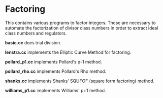 # Factoring

This contains various programs to factor integers. These are necessary to automate the factorization of divisor class numbers in order to extract ideal class numbers and regulators.

**basic.cc** does trial division.

**lenstra.cc** implements the Elliptic Curve Method for factoring.

**pollard_p1.cc** implements Pollard's p-1 method.

**pollard_rho.cc** implements Pollard's Rho method.

**shanks.cc** implements Shanks' SQUFOF (square form factoring) method.

**williams_p1.cc** implements Williams' p+1 method.
